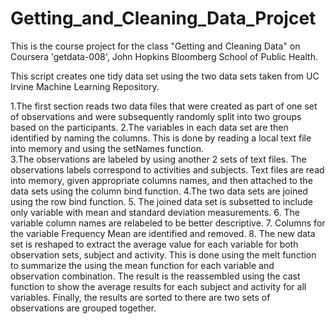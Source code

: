 Getting_and_Cleaning_Data_Projcet
=================================
This is the course project for the class "Getting and Cleaning Data" on Coursera 'getdata-008', John Hopkins Bloomberg School of Public Health.

This script creates one tidy data set using the two data sets taken from UC Irvine Machine Learning Repository.

1.The first section reads two data files that were created as part of one set of observations and were subsequently randomly split into two groups based on the participants.
2.The variables in each data set are then identified by naming the columns.  This is done by reading a local text file into memory and using the setNames function.  
3.The observations are labeled by using another 2 sets of text files.  The observations labels correspond to activities and subjects.  Text files are read into memory, given appropriate columns names, and then attached to the data sets using the column bind function.
4.The two data sets are joined using the row bind function.
5. The joined data set is subsetted to include only variable with mean and standard deviation measurements.
6. The variable column names are relabeled to be better descriptive.
7. Columns for the variable Frequency Mean are identified and removed.
8. The new data set is reshaped to extract the average value for each variable for both observation sets, subject and activity.
This is done using the melt function to summarize the using the mean function for each variable and observation combination.  The result is the reassembled using the cast function to show the average results for each subject and activity for all variables.
Finally, the results are sorted to there are two sets of observations are grouped together.

